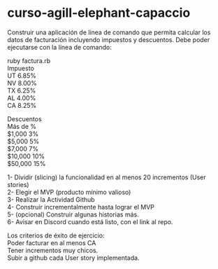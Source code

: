 # curso-agill-elephant-capaccio

Construir una aplicación de línea de comando que permita calcular los datos de facturación incluyendo impuestos y descuentos.
Debe poder ejecutarse con la línea de comando:  

ruby factura.rb <cantidad> <precio unitario> <estado>  
Impuesto  
UT 6.85%  
NV 8.00%  
TX 6.25%  
AL 4.00%  
CA 8.25%  
  
Descuentos  
Más de  %  
$1,000  3%  
$5,000  5%  
$7,000  7%  
$10,000 10%  
$50,000 15%  

1- Dividir (slicing) la funcionalidad en al menos 20 incrementos (User stories)  
2- Elegir el MVP (producto mínimo valioso)  
3- Realizar la Actividad Github  
4- Construir incrementalmente hasta lograr el MVP  
5- (opcional) Construir algunas historias más.  
6- Avisar en Discord cuando está listo, con el link al repo.  
  
Los criterios de éxito de ejercicio:  
Poder facturar en al menos CA  
Tener incrementos muy chicos.  
Subir a github cada User story implementada.  
